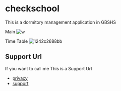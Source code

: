 # checkschool

This is a dormitory management application in GBSHS

Main
![w](https://user-images.githubusercontent.com/77566805/147450972-1863ff0d-47e3-4a58-bb5c-a02353887f3f.png)

Time Table
![1242x2688bb](https://user-images.githubusercontent.com/77566805/147450974-ddf53741-e3f0-43af-b4e6-61f4101f92d3.png)

## Support Url
If you want to call me This is a Support Url

- [privacy](https://github.com/gondnetom/FrenchVocaPrivacyPolicy)
- [support](https://sites.google.com/view/checkingbs/%ED%99%88)
